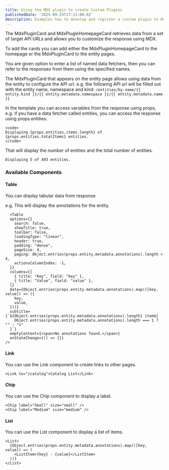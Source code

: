 ```yaml
---
title: Using the MDX plugin to create Custom Plugins
publishedDate: '2025-09-23T17:11:00.0Z'
description: Examples how to develop and register a custom plugin to Roadie using the MDX plugin
---
```


The MdxPluginCard and MdxPluginHomepageCard retrieves data from a set of target API URLs and allows you to customize the response using MDX.

To add the cards you can add either the MdxPluginHomepageCard to the homepage or the MdxPluginCard to the entity pages.

You are given option to enter a list of named data fetchers, then you can refer to the responses from them using the specified names.

The MdxPluginCard that appears on the entity page allows using data from the entity to configure the API url. e.g. the following API url will be filled out with the entity name, namespace and kind: `/entities/by-name/{{ entity.kind }}/{{ entity.metadata.namespace }}/{{ entity.metadata.name }}`

In the template you can access variables from the response using props, e.g. if you have a data fetcher called entities, you can access the response using props.entities.

```tsx
<code>
Displaying {props.entities.items.length} of {props.entities.totalItems} entities.
</code>
```

That will display the number of entities and the total number of entities.

```text
Displaying 5 of 493 entities.
```


### Available Components

#### Table

You can display tabular data from response

e.g. This will display the annotations for the entity.

```tsx
  <Table
  options={{
    search: false,
    showTitle: true,
    toolbar: false,
    loadingType: "linear",
    header: true,
    padding: "dense",
    pageSize: 4,
    paging: Object.entries(props.entity.metadata.annotations).length > 4,
    actionsColumnIndex: -1,
  }}
  columns={[
    { title: "Key", field: "key" },
    { title: "Value", field: "value" },
  ]}
  data={Object.entries(props.entity.metadata.annotations).map(([key, value]) => ({
    key,
    value,
  }))}
  subtitle={`${Object.entries(props.entity.metadata.annotations).length} item${
    Object.entries(props.entity.metadata.annotations).length === 1 ? "" : "s"
  }`}
  emptyContent={<span>No annotations found.</span>}
  onStateChange={() => {}}
/>
```

#### Link

You can use the Link component to create links to other pages.

```tsx
<Link to="/catalog">Catalog List</Link>
```

#### Chip

You can use the Chip component to display a label.

```tsx
<Chip label="Small" size="small" />
<Chip label="Medium" size="medium" />
```

#### List

You can use the List component to display a list of items.

```tsx
<List>
  {Object.entries(props.entity.metadata.annotations).map(([key, value]) => (
    <ListItem>{key} - {value}</ListItem>
  ))}
</List>
```